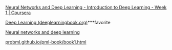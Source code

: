[Neural Networks and Deep Learning - Introduction to Deep Learning - Week 1 | Coursera](https://www.coursera.org/learn/neural-networks-deep-learning/home/week/1)

[Deep Learning (deeplearningbook.org)](https://www.deeplearningbook.org/)***favorite

[Neural networks and deep learning](http://neuralnetworksanddeeplearning.com/)

[probml.github.io/pml-book/book1.html](https://probml.github.io/pml-book/book1.html)